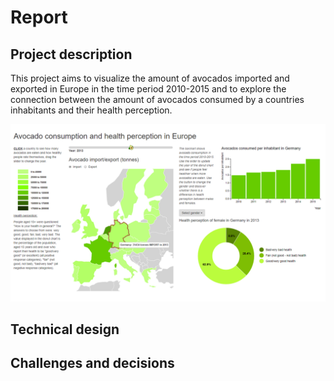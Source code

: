 # Report

## Project description

This project aims to visualize the amount of avocados imported and exported in Europe in the time period 2010-2015 and to explore the connection between the amount of avocados consumed by a countries inhabitants and their health perception. 

![project](doc/project.png)

## Technical design

## Challenges and decisions
